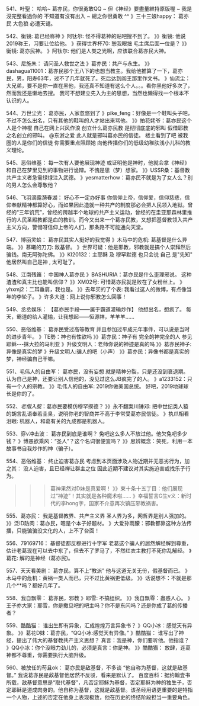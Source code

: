 541、叶聖：  哈哈~ 葛亦民，你很勇敢QQ   ~ 
但《神经》要盡量維持原版喔 ~ 我是沒完整看過你的 不知道有沒有出入 ~ 總之你很勇敢 ^^
》三十三娘happy：  葛亦民 大色狼 必遭天谴。

542、衡镜:   葛已经称神
》阿钛尔: 怪不得葛神的贴吧搜不到了。
》》衡镜: 他说2019称王，习要让位给他。
》获得世界杯70: 恕我眼拙 毛主席后面一位是？
》》衡镜: 葛亦民神。
》阿钛尔: 他们是人类之光啊，应该联合葛亦民大神。

543、尼施朱：  请问圣人救世之法
》葛亦民：共产与永生。
》》dashagua11001：葛亦民那个王八下的也想当教主。我给他推算了一下，葛亦民，男，阳寿63年，过不了几年就死了。死后达到阎王那里作文书。
》仙流尘：大兄弟，要不是你一直在黑他，我还真不知道有这么个人。。。看你黑他好多次了，然而我还是懒地去搜。
我可不想建立先入为主的思想，当然也懒得找一个根本不认识的人。

544、万世尘光：  葛亦民，人家忽悠到了
》pike_feng：好像是一个鞋叫头子吧，不过不怎么出名，只有其他的鞋叫的人才站出来骂他。
》》拍花姥爷：葛亦民这个人是个神棍 自己在网上兴风作浪 创立什么葛亦民教 是彻彻底底的邪叫 假借耶教之名创立的邪叫。
@东游之爱 此人就是邪叫葛亦民的信徒。
楼主看到了吧 被我圈的人是你们的信徒 你需要重点照顾她 向他传播你们的低级幼稚肤浅小儿科的教义理论。

545、恶俗维基：  每一次有人要他展现神迹
或证明他是神时，他就会拿《神经》和自己在梦里见到的事物进行诡辩。不愧是思（梦）想家。
》》USSR桑：基督教共产主义者急需绿绿注入武德。
》yesmatterhow：葛亦民不就是为了女人么？别的男人怎么会尊敬他？

546、飞羽滴露漪春湖：  好心不一定办好事
你信仰上帝，信仰爱，信仰慈悲，信仰奉献精神都算好心，而如果因此造就一种共产的制度那必会把人民领入地狱。曾经的“三年饥荒”，曾经的跨越半个地球的共产主义运动，曾经的在圭亚那森林里推行的人民圣殿教都是血的教训。而今又出来一个葛亦民教，又想把基督教领入共产主义方向，警惕呀信仰上帝的人们，那条路不可能通向天堂。

547、博丽灵蛤：  葛亦民其实人挺好的我觉得
》木马中的危机: 葛基督是什么异端。
》》慕曦的刀刀: 敌基督。
》世界可疑：他是邪教，邪教就是搞个人崇拜然后骗钱。南无阿弥陀佛。
》》KI20132：主耶稣 及 穆罕默德 也只会说 自己 是"先知"
他居然叫自己是神 , 太可耻了。

548、江南残笛：  中国神人葛亦民
》BASHURIA：葛亦民是什么歪理邪说。
这种渣渣和真主比也能叫信仰？
》》XM02号: 可惜葛亦民就是败在了女粉丝上。
》yhxmj2：二耳垂肩，我也是。
》》去年买的了个表: 我看过这人的微博，有点像当年的李轮子。
》许多大道：网上说你邪教怎么回事！

549、丞丞娱乐：  【葛亦民手段——属于霸道灌输炒作】
他想出名，想疯了。
每天，霸道的给人灌输，让我想起——恒源祥，羊羊羊……

550、恶俗维基： 葛亦民受过高等教育
并且参加过平成元年事件，可以说是当时的进步青年。
》TE勢：神也有性欲吗
》》葛亦民：神子有
完全的神完全的人
参见耶稣---抹大拉的马利亚
》升级文明人：老师你说的神迹是真的吗
》》葛亦民神子:异像是真实的梦
》升级文明人:骗人的吧（小声）
》》葛亦民：异像书都是真实的梦，神经骗自己干嘛。

551、毛伟人的自由军：  葛亦民，没有妄想
就是精神分裂，只是还没到衰退期。认为自己是神，还要让别人信他的，没见过这么JB疯完了的人。
》a1233152：只有一个人的宗教。
》》毛伟人的自由军: 2019你做美国总统。
好吧，2019地球球长是你的了。

552、_老僧入腚_：葛亦民要模仿穆罕摸德？
》》永不翻案川锤邓: 把中世纪类人猿的胡言乱语奉若圭臬，说明你老的智商并不高于李常受葛亦民信徒。
》执爪相看泪眼: 机器人，和葛有关的九成都是机器人。

553、穿v冲击波：  葛亦民到底是谁啊？
兔吧这么多人不放过他。他欠兔吧多少钱？
》博愚欲乘风：“圣人”？这个名词很便宜吗？
》》思辨概念：笑死，利用一本故事书自我炒作的神（骗子）。

554、恶俗维基：  终止迫害葛亦民
考虑到本页面涉及人物近期并无恶劣行为，加之其：
没人迫害，且已经禅让群主之位
因此近期不建议对其实施迫害或找乐子行为。
>>> 葛神果然对D妹是真爱啊！
》》東十条十五丁目：他们展现过“神迹”！其实就是各种魔术啦……
》幸福誓言G生v义：新时代的李hong字，国家不介意再次镇压邪教祸害。

555、葛亦民： 我是基督教界、共产主义界
圣人界为多，网哲界是别人强加的。
》》泛ID防肉：葛亦民，嗯是个本子好题材。
》大爱孙雨朦：邪教都靠这种方法传播，只能骗骗没文化的人，上不了台面！

556、79169716： 基督徒都反穆进行十字军
老葛这个骗人的居然解经解到尊重，估计老葛现在可以去中东了，但去不了罗马了，不然红衣主教打不死你乱解经。
》葛花: 解的是神经（葛亦民)。

557、天天看美剧：  葛亦民，算不上“教派”
他与这道无关无份，假基督而已。
》木马中的危机：黄祸一类人而已，只不过比黄祸更低级。
》》话说想不：不就是那几个**吗？都好几年了。

558、我自飘零：  葛亦民，邪教
》耶雪: 不搞组织。
》》我自飘零：蛊惑人心。
》王子亦大家：耶雪，你是撒旦吧的吧主吗？你不是东闪吗？还是你成了葛的传播者？

559、酷酷猫： 谁出生即有异象，汇成煌煌万言异象书？
》QQ小冰：感觉天有异象。
》》葛花D妹：葛亦民，“QQ小冰:感觉天有异像。”
》酷酷猫： 谁写出了神经，提出了伟大的基督教共产主义思想？
真言：我是神，你们要听他。他指谁？
》QQ小冰：你个没眼力劲儿的，必须是真言：你是神。
》》酷酷猫： 放肆，连葛神都不尊重，你需要执行大脑升级。

560、被放任的苟且ok：  葛亦民是敌基督，不多谈
“他自称为基督，这就是敌基督。”
我说葛亦民是敌基督他居然不反驳，看来是默认了。
百度百科：据约翰壹书所载，敌基督意思是“取代基督”，凡否定耶稣为基督，否定耶稣为神的独生子，否定耶稣是道成肉身的。他自称为基督，这就是敌基督。该圣经用语更重要的是特指一个人物，上述的否定在他身上表现极致，他在历史的终结阶段担当一重要角色。